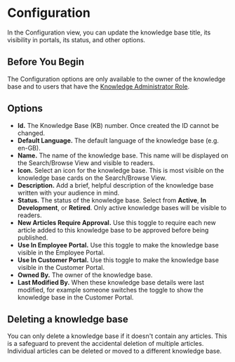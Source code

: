 # Configuration
In the Configuration view, you can update the knowledge base title, its visibility in portals, its status, and other options.

## Before You Begin
The Configuration options are only available to the owner of the knowledge base and to users that have the [Knowledge Administrator Role](/servicemanager-config/setup/service-manager-roles#knowledge-roles).

## Options
* **Id.** The Knowledge Base (KB) number. Once created the ID cannot be changed.
* **Default Language.** The default language of the knowledge base (e.g. en-GB).
* **Name.** The name of the knowledge base. This name will be displayed on the Search/Browse View and visible to readers.
* **Icon.** Select an icon for the knowledge base. This is most visible on the knowledge base cards on the Search/Browse View.
* **Description.** Add a brief, helpful description of the knowledge base written with your audience in mind.
* **Status.** The status of the knowledge base. Select from **Active**, **In Development**, or **Retired**. Only active knowledge bases will be visible to readers.
* **New Articles Require Approval.** Use this toggle to require each new article added to this knowledge base to be approved before being published.
* **Use In Employee Portal.** Use this toggle to make the knowledge base visible in the Employee Portal.
* **Use In Customer Portal.** Use this toggle to make the knowledge base visible in the Customer Portal.
* **Owned By.** The owner of the knowledge base.
* **Last Modified By.** When these knowledge base details were last modified, for example someone switches the toggle to show the knowledge base in the Customer Portal.

## Deleting a knowledge base
You can only delete a knowledge base if it doesn't contain any articles. This is a safeguard to prevent the accidental deletion of multiple articles. Individual articles can be deleted or moved to a different knowledge base.